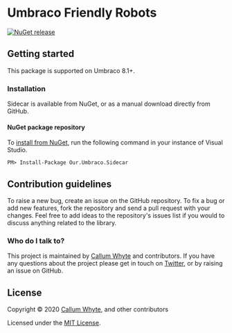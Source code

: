 # Umbraco Friendly Robots

[![NuGet release](https://img.shields.io/nuget/v/Our.Umbraco.Sidecar.svg)](https://www.nuget.org/packages/Our.Umbraco.Sidecar/)

## Getting started

This package is supported on Umbraco 8.1+.

### Installation

Sidecar is available from NuGet, or as a manual download directly from GitHub.

#### NuGet package repository

To [install from NuGet](https://www.nuget.org/packages/Our.Umbraco.Sidecar/), run the following command in your instance of Visual Studio.

    PM> Install-Package Our.Umbraco.Sidecar

## Contribution guidelines

To raise a new bug, create an issue on the GitHub repository. To fix a bug or add new features, fork the repository and send a pull request with your changes. Feel free to add ideas to the repository's issues list if you would to discuss anything related to the library.

### Who do I talk to?

This project is maintained by [Callum Whyte](https://callumwhyte.com/) and contributors. If you have any questions about the project please get in touch on [Twitter](https://twitter.com/callumbwhyte), or by raising an issue on GitHub.

## License

Copyright &copy; 2020 [Callum Whyte](https://callumwhyte.com/), and other contributors

Licensed under the [MIT License](LICENSE.md).